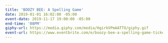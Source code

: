 ```yaml
---
title: 'BOOZY BEE: A Spelling Game'
date: 2019-01-01 16:02:00 -05:00
event-date: 2019-11-17 19:00:00 -05:00
end-time: '08PM'
giphy-url: https://media.giphy.com/media/HgirkVPmAATTO/giphy.gif
event-url: https://www.eventbrite.com/e/boozy-bee-a-spelling-game-tickets-78196123711
---
```


